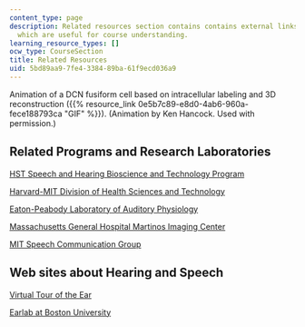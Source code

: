 ```yaml
---
content_type: page
description: Related resources section contains contains external links to the resources
  which are useful for course understanding.
learning_resource_types: []
ocw_type: CourseSection
title: Related Resources
uid: 5bd89aa9-7fe4-3384-89ba-61f9ecd036a9
---
```


Animation of a DCN fusiform cell based on intracellular labeling and 3D reconstruction ({{% resource_link 0e5b7c89-e8d0-4ab6-960a-fece188793ca "GIF" %}}). (Animation by Ken Hancock. Used with permission.)

Related Programs and Research Laboratories
------------------------------------------

[HST Speech and Hearing Bioscience and Technology Program](http://www.hms.harvard.edu/dms/shbt/)

[Harvard-MIT Division of Health Sciences and Technology](https://hst.mit.edu/)

[Eaton-Peabody Laboratory of Auditory Physiology](https://www.masseyeandear.org/research/otolaryngology/eaton-peabody-laboratories#:~:text=Founded%20in%201958%2C%20the%20Eaton,biology%2C%20and%20central%20auditory%20processing.)

[Massachusetts General Hospital Martinos Imaging Center](http://www.nmr.mgh.harvard.edu/martinos/flashHome.php)

[MIT Speech Communication Group](http://www.rle.mit.edu/speech/)

Web sites about Hearing and Speech
----------------------------------

[Virtual Tour of the Ear](http://www.augie.edu/perry/ear/ear.htm)

[Earlab at Boston University](https://www.bu.edu/tech/support/research/visualization/gallery/earlabnew/)